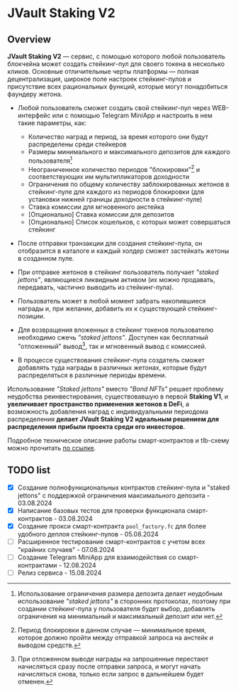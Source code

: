 # JVault Staking V2

## Overview

**JVault Staking V2** — сервис, с помощью которого любой пользователь блокчейна может создать стейкинг-пул для своего токена в несколько кликов. Основные отличительные черты платформы — полная децентрализация, широкое поле настроек стейкинг-пулов и присутствие всех рациональных функций, которые могут понадобиться фаундеру жетона.

- Любой пользователь сможет создать свой стейкинг-пул через WEB-интерфейс или с помощью Telegram MiniApp и настроить в нем такие параметры, как:
    * Количество наград и период, за время которого они будут распределены среди стейкеров
    * Размеры минимального и максимального депозитов для каждого пользователя[^1]
    * Неограниченное количество периодов "блокировки"[^2] и соответствующих им мультипликаторов доходности
    * Ограничения по общему количеству заблокированных жетонов в стейкинг-пуле для каждого из периодов блокировки (для установки нижней границы доходности в стейкинг-пуле)
    * Ставка комиссии для мгновенного анстейка
    * \[Опционально\] Ставка комиссии для депозитов
    * \[Опционально\] Список кошельков, с которых может совершаться стейкинг

- После отправки транзакции для создания стейкинг-пула, он отобразится в каталоге и каждый холдер сможет застейкать жетоны в созданном пуле.

- При отправке жетонов в стейкинг пользователь получает *"staked jettons"*, являющиеся ликвидным активом (их можно продавать, передавать, частично выводить из стейкинг-пула).

- Пользователь может в любой момент забрать накопившиеся награды и, при желании, добавить их к существующей стейкинг-позиции.

- Для возвращения вложенных в стейкинг токенов пользователю необходимо сжечь *"staked jettons"*. Доступен как бесплатный "отложенный" вывод[^3], так и мгновенный вывод с комиссией. 

- В процессе существования стейкинг-пула создатель сможет добавлять туда награды в различных жетонах, которые будут распределяться в различные периоды времени.


Использование *"Staked jettons"* вместо *"Bond NFTs"* решает проблему неудобства реинвестирования, существовавшую в первой **Staking V1**, и **увеличивает пространство применения жетонов в DeFi**, а возможность добавления наград с индивидуальными периодома распределения **делает JVault Staking V2 идеальным решением для распределения прибыли проекта среди его инвесторов**.

Подробное техническое описание работы смарт-контрактов и tlb-схему можно прочитать [по ссылке](./src/pools_with_limits/contracts/description-ru.tlb).

## TODO list

- [x] Создание полнофункциональных контрактов стейкинг-пула и "staked jettons" с поддержкой ограничения максимального депозита - 03.08.2024
- [x] Написание базовых тестов для проверки функционала смарт-контрактов - 03.08.2024
- [x] Создание прокси смарт-контракта `pool_factory.fc` для более удобного деплоя стейкинг-пулов - 05.08.2024
- [ ] Расширенное тестирование смарт-контрактов с учетом всех "крайних случаев" - 07.08.2024
- [ ] Создание Telegram MiniApp для взаимодействия со смарт-контрактами - 12.08.2024
- [ ] Релиз сервиса - 15.08.2024

[^1]: Использование ограничения размера депозита делает неудобным использование *"staked jettons"* в сторонних протоколах, поэтому при создании стейкинг-пула у пользователя будет выбор, добавлять ограничения на минимальный и максимальный депозит или нет.

[^2]: Период блокировки в данном случае — минимальное время, которое должно пройти между отправкой запроса на анстейк и выводом средств. 

[^3]: При отложенном выводе награды на запрошенные перестают начисляться сразу после отправки запроса, и могут начать начисляться снова, только если запрос в дальнейшем будет отменен.